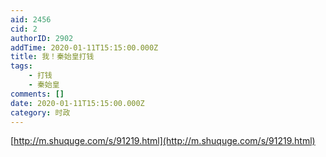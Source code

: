 ```yaml
---
aid: 2456
cid: 2
authorID: 2902
addTime: 2020-01-11T15:15:00.000Z
title: 我！秦始皇打钱
tags:
    - 打钱
    - 秦始皇
comments: []
date: 2020-01-11T15:15:00.000Z
category: 时政
---
```


[http://m.shuquge.com/s/91219.html](http://m.shuquge.com/s/91219.html)
